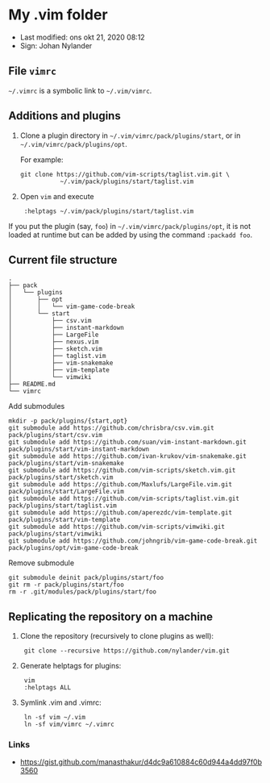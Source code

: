 # My .vim folder

- Last modified: ons okt 21, 2020  08:12
- Sign: Johan Nylander

## File `vimrc`

`~/.vimrc` is a symbolic link to `~/.vim/vimrc`.

## Additions and plugins

1. Clone a plugin directory in `~/.vim/vimrc/pack/plugins/start`, or in
   `~/.vim/vimrc/pack/plugins/opt`.

   For example:

       git clone https://github.com/vim-scripts/taglist.vim.git \
                  ~/.vim/pack/plugins/start/taglist.vim

2. Open `vim` and execute

        :helptags ~/.vim/pack/plugins/start/taglist.vim

If you put the plugin (say, `foo`) in `~/.vim/vimrc/pack/plugins/opt`, it is
not loaded at runtime but can be added by using the command `:packadd foo`.

## Current file structure

    .
    ├── pack
    │   └── plugins
    │       ├── opt
    │       │   └── vim-game-code-break
    │       └── start
    │           ├── csv.vim
    │           ├── instant-markdown
    │           ├── LargeFile
    │           ├── nexus.vim
    │           ├── sketch.vim
    │           ├── taglist.vim
    │           ├── vim-snakemake
    │           ├── vim-template
    │           └── vimwiki
    ├── README.md
    └── vimrc



Add submodules

    mkdir -p pack/plugins/{start,opt}
    git submodule add https://github.com/chrisbra/csv.vim.git pack/plugins/start/csv.vim
    git submodule add https://github.com/suan/vim-instant-markdown.git pack/plugins/start/vim-instant-markdown
    git submodule add https://github.com/ivan-krukov/vim-snakemake.git pack/plugins/start/vim-snakemake
    git submodule add https://github.com/vim-scripts/sketch.vim.git pack/plugins/start/sketch.vim
    git submodule add https://github.com/Maxlufs/LargeFile.vim.git pack/plugins/start/LargeFile.vim
    git submodule add https://github.com/vim-scripts/taglist.vim.git pack/plugins/start/taglist.vim
    git submodule add https://github.com/aperezdc/vim-template.git pack/plugins/start/vim-template
    git submodule add https://github.com/vim-scripts/vimwiki.git pack/plugins/start/vimwiki
    git submodule add https://github.com/johngrib/vim-game-code-break.git pack/plugins/opt/vim-game-code-break

Remove submodule

    git submodule deinit pack/plugins/start/foo
    git rm -r pack/plugins/start/foo
    rm -r .git/modules/pack/plugins/start/foo

## Replicating the repository on a machine

1. Clone the repository (recursively to clone plugins as well):

        git clone --recursive https://github.com/nylander/vim.git

2. Generate helptags for plugins:

        vim
        :helptags ALL

2. Symlink .vim and .vimrc:

        ln -sf vim ~/.vim
        ln -sf vim/vimrc ~/.vimrc

### Links

- <https://gist.github.com/manasthakur/d4dc9a610884c60d944a4dd97f0b3560>

